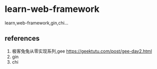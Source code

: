 # learn-web-framework

learn,web-framework,gin,chi...

## references

1. 极客兔兔从零实现系列,gee <https://geektutu.com/post/gee-day2.html>
2. gin
3. chi
